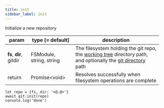 ```yaml
---
title: init
sidebar_label: init
---
```


Initialize a new repository

| param                   | type [= default]         | description                                                                                                                                         |
| ----------------------- | ------------------------ | --------------------------------------------------------------------------------------------------------------------------------------------------- |
| **fs**, **dir**, gitdir | FSModule, string, string | The filesystem holding the git repo, the [working tree](dir-vs-gitdir.md) directory path, and optionally the [git directory](dir-vs-gitdir.md) path |
| return                  | Promise\<void\>          | Resolves successfully when filesystem operations are complete                                                                                       |

```
let repo = {fs, dir: '<@.@>'}
await git.init(repo)
console.log('done')
```